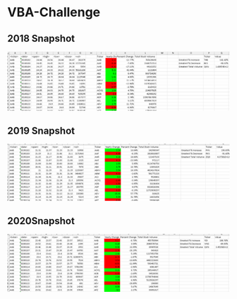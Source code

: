 # VBA-Challenge


## 2018 Snapshot

![Alt text](2018.png)

## 2019 Snapshot

![Alt text](2019.png)

## 2020Snapshot

![Alt text](2020.png)